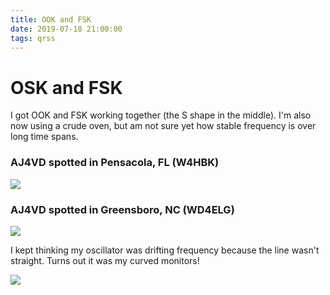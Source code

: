 ```yaml
---
title: OOK and FSK
date: 2019-07-18 21:00:00
tags: qrss
---
```


# OSK and FSK

I got OOK and FSK working together (the S shape in the middle). I'm also now using a crude oven, but am not sure yet how stable frequency is over long time spans.

### AJ4VD spotted in Pensacola, FL (W4HBK)

<div class='center border'>

![](W4HBK-OOK.jpg)

</div>

### AJ4VD spotted in Greensboro, NC (WD4ELG)

<div class='center border'>

![](WD4ELG-Greensboro-NC-OOK.jpg)

</div>

I kept thinking my oscillator was drifting frequency because the line wasn't straight. Turns out it was my curved monitors!

<div class='center border'>

![](2019-07-19-curved-monitors.jpg)

</div>